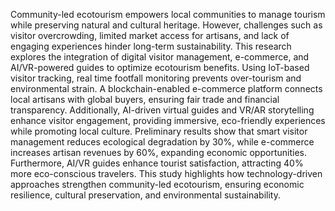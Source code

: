 Community-led ecotourism empowers local communities to manage tourism while preserving natural and cultural heritage. However, challenges such as visitor overcrowding, limited market access for artisans, and lack of engaging
experiences hinder long-term sustainability. This research explores the integration of digital visitor management, e-commerce, and AI/VR-powered guides to optimize ecotourism benefits. Using IoT-based visitor tracking, real
time footfall monitoring prevents over-tourism and environmental strain.
A blockchain-enabled e-commerce platform connects local artisans with global buyers, ensuring fair trade and financial transparency. Additionally, AI-driven virtual guides and VR/AR storytelling enhance visitor engagement, providing
immersive, eco-friendly experiences while promoting local culture. 
Preliminary results show that smart visitor management reduces ecological degradation by 30%, while e-commerce increases artisan revenues by 60%, expanding economic opportunities. Furthermore, AI/VR guides enhance tourist
satisfaction, attracting 40% more eco-conscious travelers. 
This study highlights how technology-driven approaches strengthen community-led ecotourism, ensuring economic resilience, cultural preservation, and environmental sustainability.
